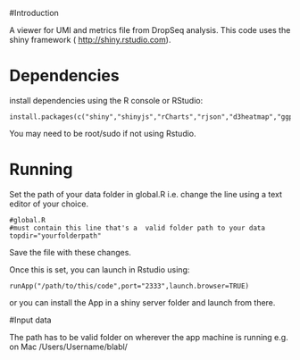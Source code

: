 
#Introduction

A viewer for UMI and metrics file from DropSeq analysis. This code uses the shiny framework ( http://shiny.rstudio.com).


# Dependencies

install dependencies using the R console or RStudio:

```
install.packages(c("shiny","shinyjs","rCharts","rjson","d3heatmap","ggplot2","data.table"))
```

You may need to be root/sudo if not using Rstudio.

# Running

Set the path of your data folder in global.R  i.e. change the line using a text editor of your choice.

```
#global.R
#must contain this line that's a  valid folder path to your data
topdir="yourfolderpath"
```

Save the file with these changes. 

Once this is set, you can launch in Rstudio using:


```
runApp("/path/to/this/code",port="2333",launch.browser=TRUE)
```

or you can install the App in a shiny server folder and launch from there.

#Input data

The path has to be valid folder on wherever the app machine is running e.g. on Mac /Users/Username/blabl/



